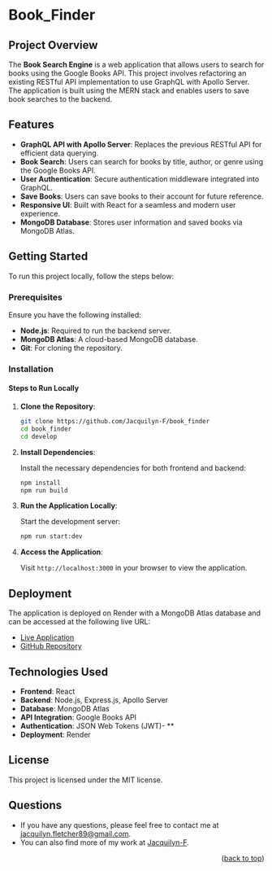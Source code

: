 # Book_Finder
<a id="readme-top"></a>
## Project Overview

The **Book Search Engine** is a web application that allows users to search for books using the Google Books API. This project involves refactoring an existing RESTful API implementation to use GraphQL with Apollo Server. The application is built using the MERN stack and enables users to save book searches to the backend.

## Features

- **GraphQL API with Apollo Server**: Replaces the previous RESTful API for efficient data querying.
- **Book Search**: Users can search for books by title, author, or genre using the Google Books API.
- **User Authentication**: Secure authentication middleware integrated into GraphQL.
- **Save Books**: Users can save books to their account for future reference.
- **Responsive UI**: Built with React for a seamless and modern user experience.
- **MongoDB Database**: Stores user information and saved books via MongoDB Atlas.

## Getting Started

To run this project locally, follow the steps below:

### Prerequisites

Ensure you have the following installed:

- **Node.js**: Required to run the backend server.
- **MongoDB Atlas**: A cloud-based MongoDB database.
- **Git**: For cloning the repository.

### Installation

#### Steps to Run Locally

1. **Clone the Repository**:

    ```bash
    git clone https://github.com/Jacquilyn-F/book_finder
    cd book_finder
    cd develop
    ```
2. **Install Dependencies**:

    Install the necessary dependencies for both frontend and backend:

    ```bash
    npm install
    npm run build
    ```

3. **Run the Application Locally**:

    Start the development server:

    ```bash
    npm run start:dev
    ```

4. **Access the Application**:

    Visit `http://localhost:3000` in your browser to view the application.


## Deployment

The application is deployed on Render with a MongoDB Atlas database and can be accessed at the following live URL:

- [Live Application](https://book-finder-pcom.onrender.com)  
- [GitHub Repository](https://github.com/Jacquilyn-F/book_finder)

## Technologies Used

- **Frontend**: React
- **Backend**: Node.js, Express.js, Apollo Server
- **Database**: MongoDB Atlas
- **API Integration**: Google Books API
- **Authentication**: JSON Web Tokens (JWT)- **
- **Deployment**: Render

## License

This project is licensed under the MIT license.

## Questions

- If you have any questions, please feel free to contact me at [jacquilyn.fletcher89@gmail.com](mailto:jacquilyn.fletcher89@gmail.com).
- You can also find more of my work at [Jacquilyn-F](https://github.com/Jacquilyn-F).

<p align="right">(<a href="#readme-top">back to top</a>)</p>
